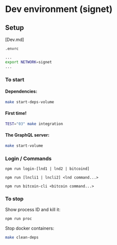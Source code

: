 # Dev environment (signet)

## Setup

[Dev.md]

`.envrc`

```sh
...
export NETWORK=signet
...
```

### To start

#### Dependencies:

```bash
make start-deps-volume
```

#### First time!

```bash
TEST="03" make integration
```

#### The GraphQL server:

```bash
make start-volume
```

### Login / Commands

```
npm run login-[lnd1 | lnd2 | bitcoind]
```

```
npm run [lncli1 | lncli2] <lnd command...>
```

```
npm run bitcoin-cli <bitcoin command...>
```

### To stop

Show process ID and kill it:

```bash
npm run proc
```

Stop docker containers:

```bash
make clean-deps
```